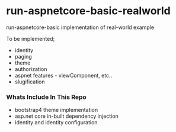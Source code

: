 # run-aspnetcore-basic-realworld
run-aspnetcore-basic implementation of real-world example

To be implemented;
* identity
* paging
* theme
* authorization
* aspnet features - viewComponent, etc..
* slugification

### Whats Include In This Repo
* bootstrap4 theme implementation
* asp.net core in-built dependency injection
* identity and identity configuration
